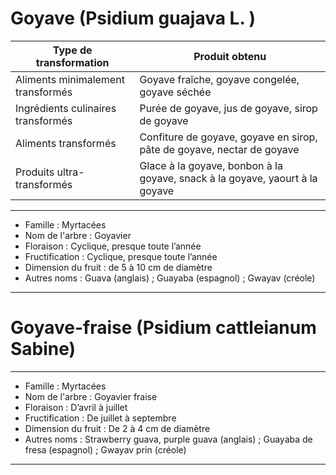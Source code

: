 # Goyave (Psidium guajava L. )

| **Type de transformation**         | **Produit obtenu**                                                           |
| ---------------------------------- | ---------------------------------------------------------------------------- |
| Aliments minimalement transformés  | Goyave fraîche, goyave congelée, goyave séchée                               |
| Ingrédients culinaires transformés | Purée de goyave, jus de goyave, sirop de goyave                              |
| Aliments transformés               | Confiture de goyave, goyave en sirop, pâte de goyave, nectar de goyave       |
| Produits ultra-transformés         | Glace à la goyave, bonbon à la goyave, snack à la goyave, yaourt à la goyave |

---

- Famille : Myrtacées
- Nom de l'arbre : Goyavier
- Floraison : Cyclique, presque toute l’année
- Fructification : Cyclique, presque toute l’année
- Dimension du fruit : de 5 à 10 cm de diamètre
- Autres noms : Guava (anglais) ; Guayaba (espagnol) ; Gwayav (créole)

---

# Goyave-fraise (Psidium cattleianum Sabine)

---

- Famille : Myrtacées
- Nom de l'arbre : Goyavier fraise
- Floraison : D’avril à juillet
- Fructification : De juillet à septembre
- Dimension du fruit : De 2 à 4 cm de diamètre
- Autres noms : Strawberry guava, purple guava (anglais) ; Guayaba de fresa (espagnol) ; Gwayav prin (créole)

---

